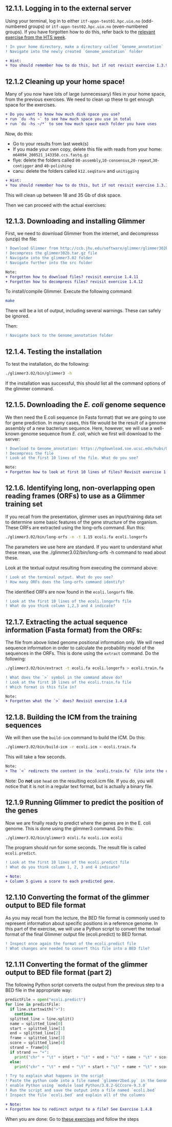 ## 12.1.1. Logging in to the external server
Using your terminal, log in to either `itf-appn-test01.hpc.uio.no` (odd-numbered groups) or `itf-appn-test02.hpc.uio.no` (even-numbered groups). If you have forgotten how to do this, refer back to the [relevant exercise from the HTS week](https://github.com/BIOS3010/Module-10-HTS/blob/main/00-Get_started.md#logging-on-to-the-server).

```diff
! In your home directory, make a directory called `Genome_annotation`
! Navigate into the newly created `Genome_annotation` folder
```

```diff
+ Hint:
+ You should remember how to do this, but if not revisit exercise 1.3.9 and 1.3.3
```

## 12.1.2 Cleaning up your home space!
Many of you now have lots of large (unnecessary) files in your home space, from the previous exercises. We need to clean up these to get enough space for the exercises.

```diff
+ Do you want to know how much disk space you use?
+ run `du -hs ~` to see how much space you use in total
+ run `du -hs ~/*` to see how much space each folder you have uses
```

Now, do this:
- Go to your results from last week(s)
- If you made your own copy, delete this file with reads from your home: `m64094_200521_143350.ccs.fastq.gz`
- flye: delete the folders called `00-assembly`,`10-consensus`,`20-repeat`,`30-contigger` and `40-polishing`
- canu: delete the folders called `k12.seqStore` and `unitigging`

```diff
+ Hint:
+ You should remember how to do this, but if not revisit exercise 1.3.10 and 1.3.11
```

This will clean up between 18 and 35 Gb of disk space.

Then we can proceed with the actual exercises:


## 12.1.3. Downloading and installing Glimmer
First, we need to download Glimmer from the internet, and decompresss (unzip) the file:
```diff
! Download Glimmer from http://ccb.jhu.edu/software/glimmer/glimmer302b.tar.gz to the Genome_annotation folder
! Decompress the glimmer302b.tar.gz file
! Navigate into the glimmer3.02 folder
! Navigate further into the src folder
```

```diff
Note:
+ Forgotten how to download files? revisit exercise 1.4.11
+ Forgotten how to decompress files? revisit exercise 1.4.12
```
To install/compile Glimmer. Execute the following command:

```bash
make
```

There will be a lot of output, including several warnings. These can safely be ignored.

Then:
```diff
! Navigate back to the Genome_annotation folder
```

## 12.1.4. Testing the installation
To test the installation, do the following:
```bash
./glimmer3.02/bin/glimmer3 -h
```
If the installation was successful, this should list all the command options of the glimmer command.

## 12.1.5. Downloading the *E. coli* genome sequence
We then need the E.coli sequence (in Fasta format) that we are going to use for gene prediction. In many cases, this file would be the result of a genome assembly of a new bacterium sequence. Here, however, we will use a well-known genome sequence from *E. coli*, which we first will download to the server:

```diff
! Download to Genome_annotation: https://hgdownload.soe.ucsc.edu/hubs/GCF/000/750/555/GCF_000750555.1/GCF_000750555.1.fa.gz
! Decompress the file
! Look at the first 10 lines of the file. What do you see?
```

```diff
Note:
+ Forgotten how to look at first 10 lines of files? Revisit exercise 1.4.4
```

## 12.1.6. Identifying long, non-overlapping open reading frames (ORFs) to use as a Glimmer training set
If you recall from the presentation, glimmer uses an input/training data set to determine some basic features of the gene structure of the organism. These ORFs are extracted using the long-orfs command. Run this:

```bash
./glimmer3.02/bin/long-orfs -n -t 1.15 ecoli.fa ecoli.longorfs
```
The parameters we use here are standard. If you want to understand what these mean, use the ./glimmer3.02/bin/long-orfs -h command to read about these.

Look at the textual output resulting from executing the command above:
```diff
! Look at the terminal output. What do you see?
! How many ORFs does the long-orfs command identify?
```

The identified ORFs are now found in the `ecoli.longorfs` file.
```diff
! Look at the first 10 lines of the ecoli.longorfs file
! What do you think column 1,2,3 and 4 indicate?
```

## 12.1.7. Extracting the actual sequence information (Fasta format) from the ORFs:
The file from above listed genome positional information only. We will need sequence information in order to calculate the probability model of the sequences in the ORFs. This is done using the `extract` command. Do the following:

```bash
./glimmer3.02/bin/extract -t ecoli.fa ecoli.longorfs > ecoli.train.fa
```

```diff
! What does the `>` symbol in the command above do?
! Look at the first 10 lines of the ecoli.train.fa file
! Which format is this file in?
```
```diff
Note:
+ Forgotten what the `>` does? Revisit exercise 1.4.8
```

## 12.1.8. Building the ICM from the training sequences
We will then use the `build-icm` command to build the ICM. Do this:
```bash
./glimmer3.02/bin/build-icm -r ecoli.icm < ecoli.train.fa
```

This will take a few seconds.

```diff
Note:
+ The `<` redirects the content in the `ecoli.train.fa` file into the command on the left side
```

Note: Do **not** use `head` on the resulting ecoli.icm file. If you do, you will notice that it is not in a regular text format, but is actually a binary file.

## 12.1.9 Running Glimmer to predict the position of the genes
Now we are finally ready to predict where the genes are in the E. coli genome. This is done using the glimmer3 command. Do this:

```bash
./glimmer3.02/bin/glimmer3 ecoli.fa ecoli.icm ecoli
```
The program should run for some seconds. The result file is called `ecoli.predict`.

```diff
! Look at the first 10 lines of the ecoli.predict file
! What do you think column 1, 2, 3 and 4 indicate?
```

```diff
+ Note:
+ Column 5 gives a score to each predicted gene.
```
## 12.1.10 Converting the format of the glimmer output to BED file format
As you may recall from the lecture, the BED file format is commonly used to represent information about specific positions in a reference genome. In this part of the exercise, we will use a Python script to convert the textual format of the final Glimmer output file (ecoli.predict) to BED format.

```diff
! Inspect once again the format of the ecoli.predict file
! What changes are needed to convert this file into a BED file?
```

## 12.1.11 Converting the format of the glimmer output to BED file format (part 2)
The following Python script converts the output from the previous step to a BED file in the appropriate way:

```python
predictFile = open("ecoli.predict")
for line in predictFile:
  if line.startswith(">"):
    continue
  splitted_line = line.split()
  name = splitted_line[0]
  start = splitted_line[1]
  end = splitted_line[2]
  frame = splitted_line[3]
  score = splitted_line[4]
  strand = frame[0]
  if strand == "+":
    print("chr" + "\t" + start + "\t" + end + "\t" + name + "\t" + score + "\t" + strand)
  else:
    print("chr" + "\t" + end + "\t" + start + "\t" + name + "\t" + score + "\t" + strand)
```

```diff
! Try to explain what happens in the script
! Paste the python code into a file named `glimmer2bed.py` in the Genome_annotation folder
! enable Python using `module load Python/3.8.2-GCCcore-9.3.0`
! Run the script and save the output into a file named `ecoli.bed`
! Inspect the file `ecoli.bed` and explain all of the columns
```

```diff
+ Note:
+ Forgotten how to redirect output to a file? See Exercise 1.4.8
```

When you are done: Go to [these exercises](Exercise2.md) and follow the steps
